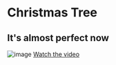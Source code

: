Christmas Tree
===============

It's almost perfect now
-----------------------


![image](https://github.com/user-attachments/assets/363080c8-dab6-490f-8c1b-41b35280107d)
[Watch the video](christmas-tree/videos/Christmas-Tree.mp4)

